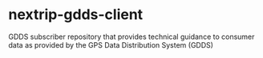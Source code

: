 # nextrip-gdds-client
GDDS subscriber repository that provides technical guidance to consumer data as provided by the GPS Data Distribution System (GDDS)
